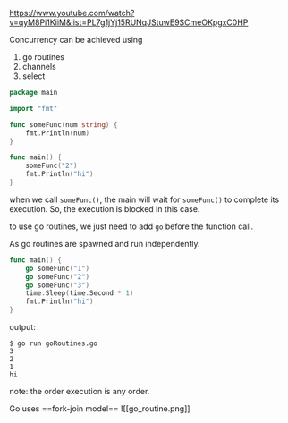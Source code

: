 https://www.youtube.com/watch?v=qyM8Pi1KiiM&list=PL7g1jYj15RUNqJStuwE9SCmeOKpgxC0HP

Concurrency can be achieved using 
1. go routines
2. channels
3. select

```go
package main

import "fmt"

func someFunc(num string) {
	fmt.Println(num)
}

func main() {
	someFunc("2")
	fmt.Println("hi")
}
```

when we call `someFunc()`, the main will wait for `someFunc()` to complete its execution. So, the execution is blocked in this case.

to use go routines, we just need to add `go` before the function call.

As go routines are spawned and run independently. 

```go
func main() {
	go someFunc("1")
	go someFunc("2")
	go someFunc("3")
	time.Sleep(time.Second * 1)
	fmt.Println("hi")
}
```

output:
```shell
$ go run goRoutines.go
3
2
1
hi
```

note: the order execution is any order. 


Go uses ==fork-join model==
![[go_routine.png]]
